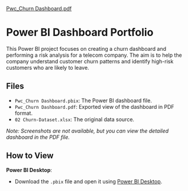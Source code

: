 [Pwc_Churn Dashboard.pdf](https://github.com/user-attachments/files/16041868/Pwc_Churn.Dashboard.pdf)
# Power BI Dashboard Portfolio

This Power BI project focuses on creating a churn dashboard and performing a risk analysis for a telecom company. The aim is to help the company understand customer churn patterns and identify high-risk customers who are likely to leave.

## Files

- `Pwc_Churn Dashboard.pbix`: The Power BI dashboard file.
- `Pwc_Churn Dashboard.pdf`: Exported view of the dashboard in PDF format.
- `02 Churn-Dataset.xlsx`: The original data source.

*Note: Screenshots are not available, but you can view the detailed dashboard in the PDF file.*

## How to View

**Power BI Desktop**:
   - Download the `.pbix` file and open it using [Power BI Desktop](https://powerbi.microsoft.com/desktop/).
